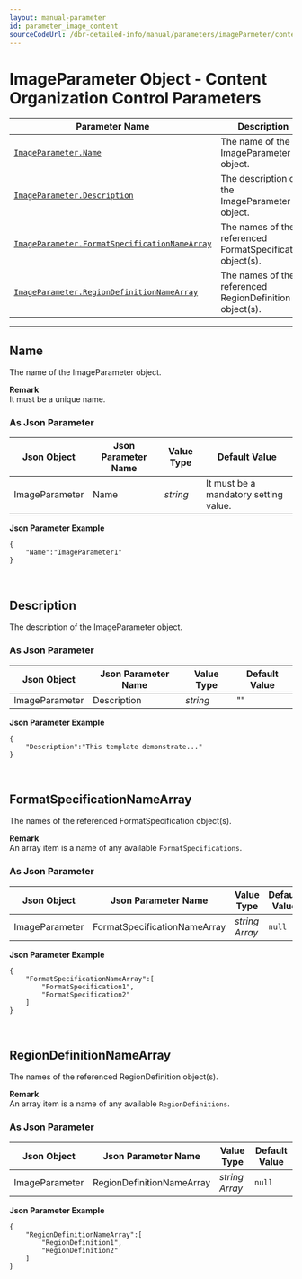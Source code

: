 ```yaml
---
layout: manual-parameter
id: parameter_image_content
sourceCodeUrl: /dbr-detailed-info/manual/parameters/imageParmeter/content-organization-control.md
---
```


# ImageParameter Object - Content Organization Control Parameters

 | Parameter Name | Description |
 | -------------- | ----------- | 
 | [`ImageParameter.Name`](#name) | The name of the ImageParameter object. |
 | [`ImageParameter.Description`](#description) | The description of the ImageParameter object. |
 | [`ImageParameter.FormatSpecificationNameArray`](#formatspecificationnamearray) | The names of the referenced FormatSpecification object(s). |
 | [`ImageParameter.RegionDefinitionNameArray`](#regiondefinitionnamearray) | The names of the referenced RegionDefinition object(s). |
 
 
---

## Name
The name of the ImageParameter object.  

**Remark**    
It must be a unique name.

### As Json Parameter

| Json Object |	Json Parameter Name | Value Type | Default Value |
| ----------- | ------------------- | ---------- | ------------- |
| ImageParameter | Name | *string* | It must be a mandatory setting value. |

**Json Parameter Example**   
```
{
    "Name":"ImageParameter1"
}
```



&nbsp;




## Description
The description of the ImageParameter object.

### As Json Parameter

| Json Object |	Json Parameter Name | Value Type | Default Value |
| ----------- | ------------------- | ---------- | ------------- |
| ImageParameter | Description | *string* | "" |

**Json Parameter Example**   
```
{
    "Description":"This template demonstrate..."
}
```
  


&nbsp;




## FormatSpecificationNameArray
The names of the referenced FormatSpecification object(s). 

**Remark**   
An array item is a name of any available `FormatSpecifications`.   

### As Json Parameter

| Json Object |	Json Parameter Name | Value Type | Default Value |
| ----------- | ------------------- | ---------- | ------------- |
| ImageParameter | FormatSpecificationNameArray | *string Array* | `null` |

   
**Json Parameter Example**   
```
{
    "FormatSpecificationNameArray":[
        "FormatSpecification1",
        "FormatSpecification2"
    ]
}
```



&nbsp;




## RegionDefinitionNameArray
The names of the referenced RegionDefinition object(s). 

**Remark**   
An array item is a name of any available `RegionDefinitions`.    

### As Json Parameter

| Json Object |	Json Parameter Name |	Value Type | Default Value |
| ----------- | ------------------- | ---------- | ------------- |
| ImageParameter | RegionDefinitionNameArray | *string Array* | `null` |


**Json Parameter Example**   
```
{
    "RegionDefinitionNameArray":[
        "RegionDefinition1",
        "RegionDefinition2"
    ]
}
```
